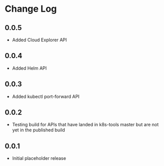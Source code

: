 # Change Log

## 0.0.5

* Added Cloud Explorer API

## 0.0.4

* Added Helm API

## 0.0.3

* Added kubectl port-forward API

## 0.0.2

* Testing build for APIs that have landed in k8s-tools master but are not yet in
  the published build

## 0.0.1

* Initial placeholder release
